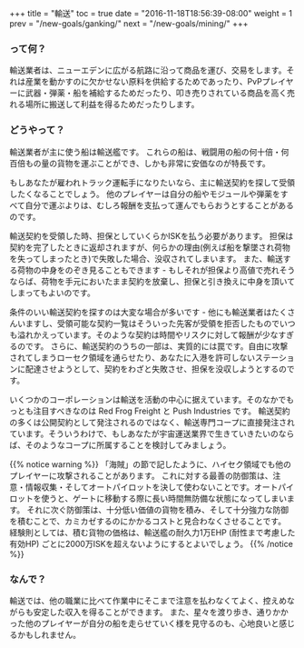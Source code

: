 +++
title = "輸送"
toc = true
date = "2016-11-18T18:56:39-08:00"
weight = 1
prev = "/new-goals/ganking/"
next = "/new-goals/mining/"
+++

### って何？

輸送業者は、ニューエデンに広がる航路に沿って商品を運び、交易をします。それは産業を動かすのに欠かせない原料を供給するためであったり、PvPプレイヤーに武器・弾薬・船を補給するためだったり、叩き売りされている商品を高く売れる場所に搬送して利益を得るためだったりします。

### どうやって？

輸送業者が主に使う船は輸送艦です。
これらの船は、戦闘用の船の何十倍・何百倍もの量の貨物を運ぶことができ、しかも非常に安価なのが特長です。

もしあなたが雇われトラック運転手になりたいなら、主に輸送契約を探して受領したくなることでしょう。 他のプレイヤーは自分の船やモジュールや弾薬をすべて自分で運ぶよりは、むしろ報酬を支払って運んでもらおうとすることがあるのです。

輸送契約を受領した時、担保としていくらかISKを払う必要があります。 担保は契約を完了したときに返却されますが、何らかの理由(例えば船を撃墜され荷物を失ってしまったとき)で失敗した場合、没収されてしまいます。 また、輸送する荷物の中身をのぞき見ることもできます - もしそれが担保より高値で売れそうならば、荷物を手元においたまま契約を放棄し、担保と引き換えに中身を頂いてしまってもよいのです。

条件のいい輸送契約を探すのは大変な場合が多いです - 他にも輸送業者はたくさんいますし、受領可能な契約一覧はそういった先客が受領を拒否したものでいつも溢れかえっています。そのような契約は時間やリスクに対して報酬が少なすぎるのです。 さらに、輸送契約のうちの一部は、実質的には罠です。自由に攻撃されてしまうローセク領域を通らせたり、あなたに入港を許可しないステーションに配達させようとして、契約をわざと失敗させ、担保を没収しようとするのです。

いくつかのコーポレーションは輸送を活動の中心に据えています。そのなかでもっとも注目すべきなのは Red Frog Freight と Push Industries です。 輸送契約の多くは公開契約として発注されるのではなく、輸送専門コープに直接発注されています。そういうわけで、もしあなたが宇宙運送業界で生きていきたいのならば、そのようなコープに所属することを検討してみましょう。

{{% notice warning %}}
「海賊」の節で記したように、ハイセク領域でも他のプレイヤーに攻撃されることがあります。 これに対する最善の防御策は、注意・情報収集・そしてオートパイロットを決して使わないことです。オートパイロットを使うと、ゲートに移動する際に長い時間無防備な状態になってしまいます。 それに次ぐ防御策は、十分低い価値の貨物を積み、そして十分強力な防御を積むことで、カミカゼするのにかかるコストと見合わなくさせることです。 経験則としては、積む貨物の価格は、輸送艦の耐久力1万EHP (耐性まで考慮した有効HP) ごとに2000万ISKを超えないようにするとよいでしょう。
{{% /notice %}}

### なんで？

輸送では、他の職業に比べて作業中にそこまで注意を払わなくてよく、控えめながらも安定した収入を得ることができます。 また、星々を渡り歩き、通りかかった他のプレイヤーが自分の船を走らせていく様を見守るのも、心地良いと感じるかもしれません。
